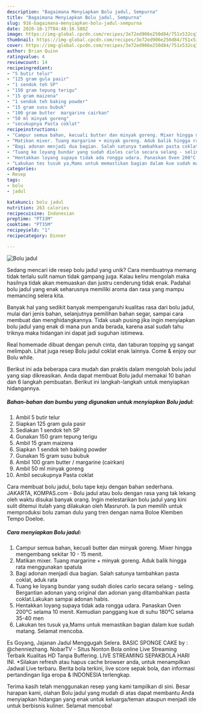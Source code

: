 ```yaml
---
description: "Bagaimana Menyiapkan Bolu jadul, Sempurna"
title: "Bagaimana Menyiapkan Bolu jadul, Sempurna"
slug: 916-bagaimana-menyiapkan-bolu-jadul-sempurna
date: 2020-10-17T04:48:10.580Z
image: https://img-global.cpcdn.com/recipes/3e72ed906e250d84/751x532cq70/bolu-jadul-foto-resep-utama.jpg
thumbnail: https://img-global.cpcdn.com/recipes/3e72ed906e250d84/751x532cq70/bolu-jadul-foto-resep-utama.jpg
cover: https://img-global.cpcdn.com/recipes/3e72ed906e250d84/751x532cq70/bolu-jadul-foto-resep-utama.jpg
author: Brian Quinn
ratingvalue: 4
reviewcount: 14
recipeingredient:
- "5 butir telur"
- "125 gram gula pasir"
- "1 sendok teh SP"
- "150 gram tepung terigu"
- "15 gram maizena"
- "1 sendok teh baking powder"
- "15 gram susu bubuk"
- "100 gram butter  margarine cairkan"
- "50 ml minyak goreng"
- "secukupnya Pasta coklat"
recipeinstructions:
- "Campur semua bahan, kecuali butter dan minyak goreng. Mixer hingga mengembang sekitar 10 - 15 menit."
- "Matikan mixer. Tuang margarine + minyak goreng. Aduk balik hingga rata menggunakan spatula"
- "Bagi adonan menjadi dua bagian. Salah satunya tambahkan pasta coklat, aduk rata"
- "Tuang ke loyang bundar yang sudah dioles carlo secara selang - seling. Bergantian adonan yang original dan adonan yang ditambahkan pasta coklat.Lakukan sampai adonan habis."
- "Hentakkan loyang supaya tidak ada rongga udara. Panaskan Oven 200°C selama 10 menit. Kemudian panggang kue di suhu 180°C selama 35-40 men"
- "Lakukan tes tusuk ya,Mams untuk memastikan bagian dalam kue sudah matang. Selamat mencoba."
categories:
- Resep
tags:
- bolu
- jadul

katakunci: bolu jadul 
nutrition: 263 calories
recipecuisine: Indonesian
preptime: "PT33M"
cooktime: "PT35M"
recipeyield: "1"
recipecategory: Dinner

---
```



![Bolu jadul](https://img-global.cpcdn.com/recipes/3e72ed906e250d84/751x532cq70/bolu-jadul-foto-resep-utama.jpg)

Sedang mencari ide resep bolu jadul yang unik? Cara membuatnya memang tidak terlalu sulit namun tidak gampang juga. Kalau keliru mengolah maka hasilnya tidak akan memuaskan dan justru cenderung tidak enak. Padahal bolu jadul yang enak seharusnya memiliki aroma dan rasa yang mampu memancing selera kita.

Banyak hal yang sedikit banyak mempengaruhi kualitas rasa dari bolu jadul, mulai dari jenis bahan, selanjutnya pemilihan bahan segar, sampai cara membuat dan menghidangkannya. Tidak usah pusing jika ingin menyiapkan bolu jadul yang enak di mana pun anda berada, karena asal sudah tahu triknya maka hidangan ini dapat jadi suguhan istimewa.

Real homemade dibuat dengan penuh cinta, dan taburan topping yg sangat melimpah. Lihat juga resep Bolu jadul coklat enak lainnya. Come &amp; enjoy our Bolu while.


Berikut ini ada beberapa cara mudah dan praktis dalam mengolah bolu jadul yang siap dikreasikan. Anda dapat membuat Bolu jadul memakai 10 bahan dan 6 langkah pembuatan. Berikut ini langkah-langkah untuk menyiapkan hidangannya.

<!--inarticleads1-->

##### Bahan-bahan dan bumbu yang digunakan untuk menyiapkan Bolu jadul:

1. Ambil 5 butir telur
1. Siapkan 125 gram gula pasir
1. Sediakan 1 sendok teh SP
1. Gunakan 150 gram tepung terigu
1. Ambil 15 gram maizena
1. Siapkan 1 sendok teh baking powder
1. Gunakan 15 gram susu bubuk
1. Ambil 100 gram butter / margarine (cairkan)
1. Ambil 50 ml minyak goreng
1. Ambil secukupnya Pasta coklat


Cara membuat bolu jadul, bolu tape keju dengan bahan sederhana. JAKARTA, KOMPAS.com - Bolu jadul atau bolu dengan rasa yang tak lekang oleh waktu disukai banyak orang. Ingin melestarikan bolu jadul yang kini sulit ditemui itulah yang dilakukan oleh Masruroh. Ia pun memilih untuk memproduksi bolu zaman dulu yang tren dengan nama Boloe Klemben Tempo Doeloe. 

<!--inarticleads2-->

##### Cara menyiapkan Bolu jadul:

1. Campur semua bahan, kecuali butter dan minyak goreng. Mixer hingga mengembang sekitar 10 - 15 menit.
1. Matikan mixer. Tuang margarine + minyak goreng. Aduk balik hingga rata menggunakan spatula
1. Bagi adonan menjadi dua bagian. Salah satunya tambahkan pasta coklat, aduk rata
1. Tuang ke loyang bundar yang sudah dioles carlo secara selang - seling. Bergantian adonan yang original dan adonan yang ditambahkan pasta coklat.Lakukan sampai adonan habis.
1. Hentakkan loyang supaya tidak ada rongga udara. Panaskan Oven 200°C selama 10 menit. Kemudian panggang kue di suhu 180°C selama 35-40 men
1. Lakukan tes tusuk ya,Mams untuk memastikan bagian dalam kue sudah matang. Selamat mencoba.


Es Goyang, Jajanan Jadul Menggugah Selera. BASIC SPONGE CAKE by : @chenniezhang. NobarTV - Situs Nonton Bola online Live Streaming Terbaik Kualitas HD Tanpa Buffering. LIVE STREAMING SEPAKBOLA HARI INI. *Silakan refresh atau hapus cache browser anda, untuk menampilkan Jadwal Live terbaru. Berita bola terkini, live score sepak bola, dan informasi pertandingan liga eropa &amp; INDONESIA terlengkap. 

Terima kasih telah menggunakan resep yang kami tampilkan di sini. Besar harapan kami, olahan Bolu jadul yang mudah di atas dapat membantu Anda menyiapkan hidangan yang enak untuk keluarga/teman ataupun menjadi ide untuk berbisnis kuliner. Selamat mencoba!

